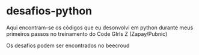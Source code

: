 # desafios-python

Aqui encontram-se os códigos que eu desonvolvi em python durante meus primeiros passos no treinamento do Code GIrls Z (Zapay/Pubnic)

Os desafios podem ser encontrados no beecroud
